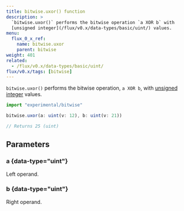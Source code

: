 ```yaml
---
title: bitwise.uxor() function
description: >
  `bitwise.uxor()` performs the bitwise operation `a XOR b` with
  [unsigned integer](/flux/v0.x/data-types/basic/uint/) values.
menu:
  flux_0_x_ref:
    name: bitwise.uxor
    parent: bitwise
weight: 401
related:
  - /flux/v0.x/data-types/basic/uint/
flux/v0.x/tags: [bitwise]
---
```


`bitwise.uxor()` performs the bitwise operation, `a XOR b`, with
[unsigned integer](/flux/v0.x/data-types/basic/uint/) values.

```js
import "experimental/bitwise"

bitwise.uxor(a: uint(v: 12), b: uint(v: 21))

// Returns 25 (uint)
```

## Parameters

### a {data-type="uint"}
Left operand.

### b {data-type="uint"}
Right operand.